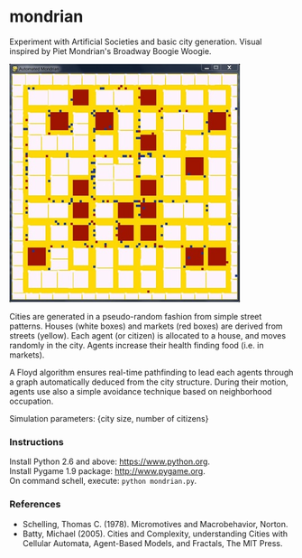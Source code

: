 mondrian
========

Experiment with Artificial Societies and basic city generation. Visual inspired by Piet Mondrian's Broadway Boogie Woogie.

![](snapshot.jpg)

Cities are generated in a pseudo-random fashion from simple street patterns. Houses (white boxes) and markets (red boxes) are derived from streets (yellow). Each agent (or citizen) is allocated to a house, and moves randomly in the city. Agents increase their health finding food (i.e. in markets). 

A Floyd algorithm ensures real-time pathfinding to lead each agents through a graph automatically deduced from the city structure. During their motion, agents use also a simple avoidance technique based on neighborhood occupation.

Simulation parameters: {city size, number of citizens}

### Instructions
Install Python 2.6 and above: https://www.python.org.  
Install Pygame 1.9 package: http://www.pygame.org.  
On command schell, execute: `python mondrian.py`.  

### References
- Schelling, Thomas C. (1978). Micromotives and Macrobehavior, Norton.
- Batty, Michael (2005). Cities and Complexity, understanding Cities with Cellular Automata, Agent-Based Models, and Fractals, The MIT Press.

